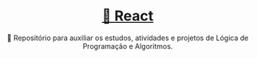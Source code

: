 <h1 align="center">
    <a href="![logo_projeto_algoritmos8-removebg-preview](https://github.com/ovictoru/algorithms/assets/133245557/24164c3d-9c10-44e9-91c0-1ee02b297c3a)">🔗 React</a>
</h1>
<p align="center">🚀 Repositório para auxiliar os estudos, atividades e projetos de Lógica de Programação e Algoritmos.</p>


